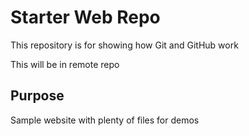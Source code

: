 # Starter Web Repo

This repository is for showing how Git and GitHub work

 This will be in remote repo
## Purpose

Sample website with plenty of files for demos
